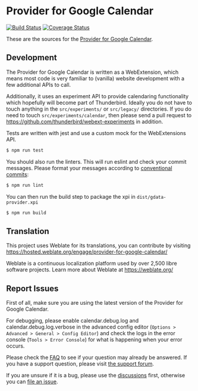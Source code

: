 Provider for Google Calendar
============================

[![Build Status](https://github.com/kewisch/gdata-provider/actions/workflows/main.yml/badge.svg)](https://github.com/kewisch/gdata-provider/actions/workflows/main.yml)
[![Coverage Status](https://coveralls.io/repos/github/kewisch/gdata-provider/badge.svg?branch=main)](https://coveralls.io/github/kewisch/gdata-provider?branch=main)

These are the sources for the [Provider for Google Calendar](https://addons.thunderbird.net/thunderbird/addon/provider-for-google-calendar/).

Development
-----------

The Provider for Google Calendar is written as a WebExtension, which means most code is very familiar to (vanilla)
website development with a few additional APIs to call.

Additionally, it uses an experiment API to provide calendaring functionality which hopefully will
become part of Thunderbird. Ideally you do not have to touch anything in the `src/experiments/` or `src/legacy/`
directories. If you do need to touch `src/experiments/calendar`, then please send a pull request to
https://github.com/thunderbird/webext-experiments in addition.

Tests are written with jest and use a custom mock for the WebExtensions API.

```bash
$ npm run test
```

You should also run the linters. This will run eslint and check your commit messages. Please format
your messages according to [conventional commits](https://www.conventionalcommits.org/en/v1.0.0/#summary):

```bash
$ npm run lint
```

You can then run the build step to package the xpi in `dist/gdata-provider.xpi`

```bash
$ npm run build 
```

Translation
-----------

This project uses Weblate for its translations, you can contribute by visiting
https://hosted.weblate.org/engage/provider-for-google-calendar/

Weblate is a continuous localization platform used by over 2,500 libre software projects. Learn more about Weblate at
https://weblate.org/

Report Issues
-------------
First of all, make sure you are using the latest version of the Provider for Google Calendar.

For debugging, please enable calendar.debug.log and calendar.debug.log.verbose in the advanced
config editor (`Options > Advanced > General > Config Editor`) and check the logs in the error console
(`Tools > Error Console`) for what is happening when your error occurs.

Please check the [FAQ](https://github.com/kewisch/gdata-provider/wiki/FAQ) to see if your question may already be
answered. If you have a support question, please visit
[the support forum](https://groups.google.com/forum/#!forum/provider-for-google-calendar).

If you are unsure if it is a bug, please use the [discussions](https://github.com/kewisch/gdata-provider/discussions)
first, otherwise you can [file an issue](https://github.com/kewisch/gdata-provider/issues).
